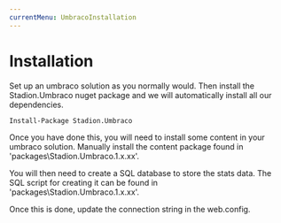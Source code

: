 ```yaml
---
currentMenu: UmbracoInstallation
---
```



Installation
============
Set up an umbraco solution as you normally would. Then install the Stadion.Umbraco nuget package and we will automatically install all our dependencies.

```
Install-Package Stadion.Umbraco
```

Once you have done this, you will need to install some content in your umbraco solution. Manually install the content package found in 'packages\Stadion.Umbraco.1.x.xx'.

You will then need to create a SQL database to store the stats data. The SQL script for creating it can be found in 'packages\Stadion.Umbraco.1.x.xx'.

Once this is done, update the connection string in the web.config.